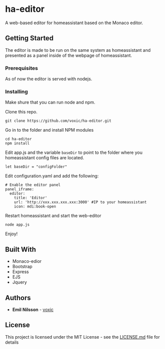 # ha-editor
A web-based editor for homeassistant based on the Monaco editor.



## Getting Started

The editor is made to be run on the same system as homeassistant and presented as a panel inside of the webpage of homeassistant.

### Prerequisites

As of now the editor is served with nodejs.


### Installing

Make shure that you can run node and npm.

Clone this repo.

```
git clone https://github.com/voxic/ha-editor.git

```
Go in to the folder and install NPM modules

```
cd ha-editor
npm install
```

Edit app.js and the variable ```baseDir``` to point to the folder where you homeassistant config files are located.

```
let baseDir = "configFolder"
```

Edit configuration.yaml and add the following:

```
# Enable the editor panel
panel_iframe:
  editor:
    title: 'Editor'
    url: 'http://xxx.xxx.xxx.xxx:3000' #IP to your homeassistant
    icon: mdi:book-open
```

Restart homeassistant and start the web-editor
```
node app.js
```

Enjoy!



## Built With

* Monaco-edior
* Bootstrap
* Express
* EJS
* Jquery


## Authors

* **Emil Nilsson** - [voxic](https://github.com/voxic)


## License

This project is licensed under the MIT License - see the [LICENSE.md](LICENSE.md) file for details
